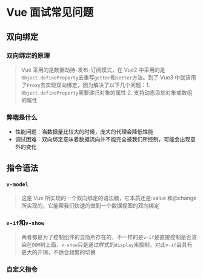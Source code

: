 # Vue 面试常见问题

## 双向绑定

### 双向绑定的原理

> Vue 采用的是数据劫持-发布-订阅模式，在 Vue2 中采用的是`Object.defineProperty`去重写`getter`和`setter`方法。到了 Vue3 中就该用了`Proxy`去实现双向绑定，因为解决了以下几个问题：1. `Object.defineProperty`需要递归对象的属性 2. 支持动态添加对象或数组的属性

### 弊端是什么

- 性能问题：当数据量比较大的时候，庞大的代理会降低性能
- 调试困难：双向绑定意味着数据流向并不能完全被我们所控制，可能会出现意外的变化

## 指令语法

### `v-model`

> 这是 Vue 所实现的一个双向绑定的语法糖，它本质还是:value 和@change 所实现的，它能帮我们快速的做到一个数据视图的双向绑定

### `v-if`和`v-show`

> 两者都是为了控制组件的显隐所存在的，不一样的是`v-if`是直接控制是否渲染在`DOM`树上面，`v-show`只是通过样式的`display`来控制，对此`v-if`会具有更大的开销，不适合频繁的切换

### 自定义指令

> 